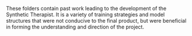 These folders contain past work leading to the development of the Synthetic Therapist. It is a variety of training strategies and model structures that were not conducive to the final product, but were beneficial in forming the understanding and direction of the project.
